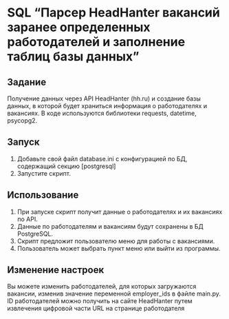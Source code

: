 # SQL “Парсер HeadHanter вакансий заранее определенных работодателей и заполнение таблиц базы данных”

## Задание

Получение данных через API HeadHanter (hh.ru) и создание базы данных, в которой будет храниться информация о работодателях
и вакансиях. В коде используются библиотеки requests, datetime, psycopg2.

## Запуск

1. Добавьте свой файл database.ini с конфигурацией по БД, содержащий секцию [postgresql]
2. Запустите скрипт.

## Использование

1. При запуске скрипт получит данные о работодателях и их вакансиях по API.
2. Данные по работодателям и вакансиям будут сохранены в БД PostgreSQL.
3. Скрипт предложит пользователю меню для работы с вакансиями.
4. Пользователь может выбрать пункт меню или выйти из программы.

## Изменение настроек

Вы можете изменить работодателей, для которых загружаются вакансии, изменив значение переменной employer_ids в файле main.py. 
ID работодателей можно получить на сайте HeadHanter путем извлечения цифровой части URL на странице работодателя